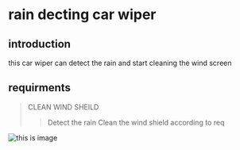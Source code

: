 # rain decting car wiper
## introduction
this car wiper can detect the rain and start cleaning the wind screen
## requirments
> CLEAN WIND SHEILD
>>Detect the rain
>>Clean the wind shield according to req

![this is image](https://www.google.com/url?sa=i&url=https%3A%2F%2Fwww.renesas.com%2Fus%2Fen%2Fapplication%2Fautomotive%2Fwindscreen-wiper&psig=AOvVaw1y437zRuiNL_8JU9b4gRZ1&ust=1645516292140000&source=images&cd=vfe&ved=0CAsQjRxqFwoTCLjW7ouokPYCFQAAAAAdAAAAABAw)

